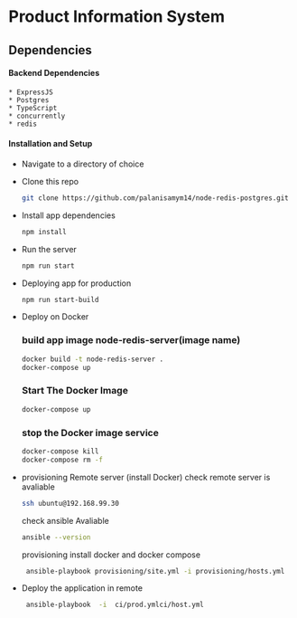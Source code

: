 # Product Information System

    

## Dependencies
#### Backend Dependencies
    * ExpressJS
    * Postgres
    * TypeScript
    * concurrently
    * redis


#### Installation and Setup
* Navigate to a directory of choice
* Clone this repo
    ```sh
    git clone https://github.com/palanisamym14/node-redis-postgres.git
    ```

* Install app dependencies
    ```sh
    npm install
    ```
* Run the server
    ```sh
    npm run start
    ```
* Deploying app for production
    ```sh
    npm run start-build
    ```
* Deploy on Docker
    ### build app image node-redis-server(image name)
    ```sh
    docker build -t node-redis-server .
    docker-compose up
    ```

    ### Start The Docker Image
    ```sh
    docker-compose up
    ```
    ### stop the Docker image service
    ```sh
    docker-compose kill
    docker-compose rm -f
    ```
* provisioning Remote server (install Docker)
     check remote server is avaliable
     ```sh 
     ssh ubuntu@192.168.99.30
     ```
     check ansible Avaliable
     ```sh
     ansible --version
     ```
     provisioning install docker and docker compose
     ```sh
      ansible-playbook provisioning/site.yml -i provisioning/hosts.yml
     ```
 * Deploy the application in remote
  
    ```sh 
     ansible-playbook  -i  ci/prod.ymlci/host.yml
     ```
